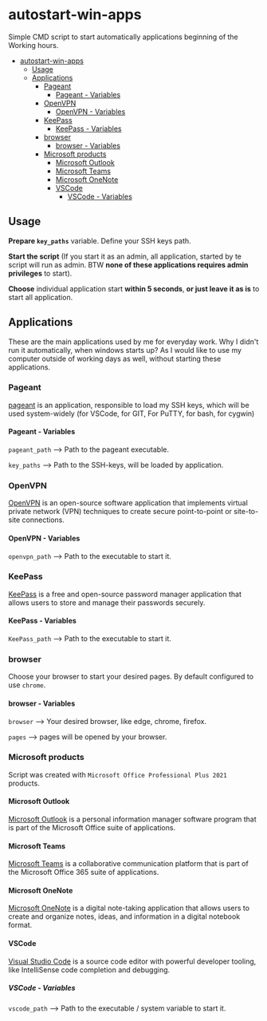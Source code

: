 # autostart-win-apps

Simple CMD script to start automatically applications beginning of the Working hours.

- [autostart-win-apps](#autostart-win-apps)
  - [Usage](#usage)
  - [Applications](#applications)
    - [Pageant](#pageant)
      - [Pageant - Variables](#pageant---variables)
    - [OpenVPN](#openvpn)
      - [OpenVPN - Variables](#openvpn---variables)
    - [KeePass](#keepass)
      - [KeePass - Variables](#keepass---variables)
    - [browser](#browser)
      - [browser - Variables](#browser---variables)
    - [Microsoft products](#microsoft-products)
      - [Microsoft Outlook](#microsoft-outlook)
      - [Microsoft Teams](#microsoft-teams)
      - [Microsoft OneNote](#microsoft-onenote)
      - [VSCode](#vscode)
        - [VSCode - Variables](#vscode---variables)

## Usage

**Prepare `key_paths`** variable. Define your SSH keys path.

**Start the script** (If you start it as an admin, all application, started by te script will run as admin. BTW **none of these applications requires admin privileges** to start).

**Choose** individual application start **within 5 seconds**, **or just leave it as is** to start all application.

## Applications

These are the main applications used by me for everyday work. Why I didn't run it automatically, when windows starts up? As I would like to use my computer outside of working days as well, without starting these applications.

### Pageant

[pageant](https://www.chiark.greenend.org.uk/~sgtatham/putty/latest.html) is an application, responsible to load my SSH keys, which will be used system-widely (for VSCode, for GIT, For PuTTY, for bash, for cygwin)

#### Pageant - Variables

`pageant_path` --> Path to the pageant executable.

`key_paths` --> Path to the SSH-keys, will be loaded by application.

### OpenVPN

[OpenVPN](https://openvpn.net/community-downloads/) is an open-source software application that implements virtual private network (VPN) techniques to create secure point-to-point or site-to-site connections.

#### OpenVPN - Variables

`openvpn_path` --> Path to the executable to start it.

### KeePass

[KeePass](https://keepass.info/) is a free and open-source password manager application that allows users to store and manage their passwords securely.

#### KeePass - Variables

`KeePass_path` --> Path to the executable to start it.

### browser

Choose your browser to start your desired pages. By default configured to use `chrome`.

#### browser - Variables

`browser` --> Your desired browser, like edge, chrome, firefox.

`pages` --> pages will be opened by your browser.

### Microsoft products

Script was created with `Microsoft Office Professional Plus 2021` products.

#### Microsoft Outlook

[Microsoft Outlook](https://outlook.live.com/owa/) is a personal information manager software program that is part of the Microsoft Office suite of applications.

#### Microsoft Teams

[Microsoft Teams](https://www.microsoft.com/en/microsoft-teams/log-in) is a collaborative communication platform that is part of the Microsoft Office 365 suite of applications.

#### Microsoft OneNote

[Microsoft OneNote](https://www.microsoft.com/en-us/microsoft-365/onenote/digital-note-taking-app) is a digital note-taking application that allows users to create and organize notes, ideas, and information in a digital notebook format.

#### VSCode

[Visual Studio Code](https://code.visualstudio.com/) is a source code editor with powerful developer tooling, like IntelliSense code completion and debugging.

##### VSCode - Variables

`vscode_path` --> Path to the executable / system variable to start it.
